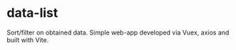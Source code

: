 # data-list
 Sort/filter on obtained data. Simple web-app developed via Vuex, axios and built with Vite.
